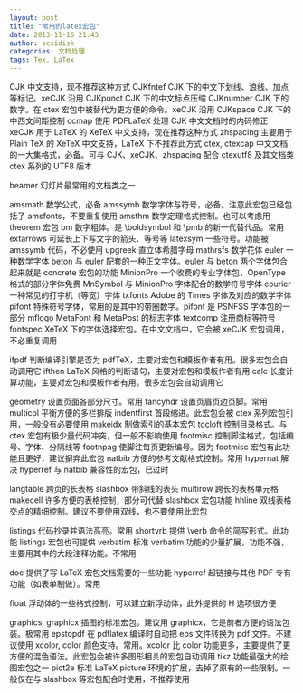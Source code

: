```yaml
---
layout: post
title: "常用的latex宏包"
date: 2013-11-16 21:43
author: scsidisk
categories: 文档处理
tags: Tex, LaTex
---
```



CJK 中文支持，现不推荐这种方式
CJKfntef CJK 下的中文下划线、浪线、加点等标记。xeCJK 沿用
CJKpunct CJK 下的中文标点压缩
CJKnumber CJK 下的数字。在 ctex 宏包中被替代为更方便的命令。xeCJK 沿用
CJKspace CJK 下的中西文间距控制
ccmap 使用 PDFLaTeX 处理 CJK 中文文档时的内码修正
xeCJK 用于 LaTeX 的 XeTeX 中文支持，现在推荐这种方式
zhspacing 主要用于 Plain TeX 的 XeTeX 中文支持，LaTeX 下不推荐此方式
ctex, ctexcap 中文文档的一大集格式，必备。可与 CJK、xeCJK、zhspacing
配合
ctexutf8 及其文档类 ctex 系列的 UTF8 版本

beamer 幻灯片最常用的文档类之一

amsmath 数学公式，必备
amssymb 数学字体与符号，必备。注意此宏包已经包括了
amsfonts，不要重复使用
amsthm 数学定理格式控制。也可以考虑用 theorem 宏包
bm 数字粗体。是 \\boldsymbol 和 \\pmb 的新一代替代品。常用
extarrows 可延长上下写文字的箭头、等号等
latexsym 一些符号。功能被 amssymb 代码，不必使用
upgreek 直立体希腊字母
mathrsfs 数学花体
euler 一种数学字体
beton 与 euler 配套的一种正文字体。euler 与 beton 两个字体包合起来就是
concrete 宏包的功能
MinionPro 一个收费的专业字体包，OpenType 格式的部分字体免费
MnSymbol 与 MinionPro 字体配合的数学符号字体
courier 一种常见的打字机（等宽）字体
txfonts Adobe 的 Times 字体及对应的数学字体
pifont 特殊符号字体，常用的是其中的带圈数字。pifont 是 PSNFSS
字体包的一部分
mflogo MetaFont 和 MetaPost 的标志字体
textcomp 注册商标等符号
fontspec XeTeX 下的字体选择宏包。在中文文档中，它会被 xeCJK
宏包调用，不必重复调用

ifpdf 判断编译引擎是否为
pdfTeX，主要对宏包和模板作者有用。很多宏包会自动调用它
ifthen LaTeX 风格的判断语句，主要对宏包和模板作者有用
calc 长度计算功能，主要对宏包和模板作者有用。很多宏包会自动调用它

geometry 设置页面各部分尺寸。常用
fancyhdr 设置页眉页边页脚。常用
multicol 平衡方便的多栏排版
indentfirst 首段缩进。此宏包会被 ctex 系列宏包引用，一般没有必要使用
makeidx 制做索引的基本宏包
tocloft 控制目录格式。与 ctex 宏包有极少量代码冲突，但一般不影响使用
footmisc 控制脚注格式，包括编号、字体、分隔线等
footnpag 使脚注每页更新编号。因为 footmisc
宏包有此功能且更好，建议摒弃此宏包
natbib 方便的参考文献格式控制。常用
hypernat 解决 hyperref 与 natbib 兼容性的宏包，已过时

langtable 跨页的长表格
slashbox 带斜线的表头
multirow 跨长的表格单元格
makecell 许多方便的表格控制，部分可代替 slashbox 宏包功能
hhline 双线表格交点的精细控制。建议不要使用双线，也不要使用此宏包

listings 代码抄录并语法高亮。常用
shortvrb 提供 \\verb 命令的简写形式。此功能 listings 宏包也可提供
verbatim 标准 verbatim
功能的少量扩展，功能不强，主要用其中的大段注释功能。不常用

doc 提供了写 LaTeX 宏包文档需要的一些功能
hyperref 超链接与其他 PDF 专有功能（如表单制做）。常用

float 浮动体的一些格式控制，可以建立新浮动体，此外提供的 H 选项很方便

graphics, graphicx 插图的标准宏包。建议用
graphicx，它是前者方便的语法包装。极常用
epstopdf 在 pdflatex 编译时自动把 eps 文件转换为 pdf 文件。不建议使用
xcolor, color 颜色支持。常用。xcolor 比 color
功能更多，主要提供了更方便的混色语法。此宏包会被许多图形相关的宏包自动调用
tikz 功能最强大的绘图宏包之一
pict2e 标准 LaTeX picture 环境的扩展，去掉了原有的一些限制。一般仅在与
slashbox 等宏包配合时使用，不推荐使用
